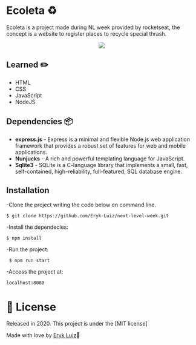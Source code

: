 # Ecoleta :recycle:

Ecoleta is a project made during NL week provided by rocketseat, the concept is a website to register places to recycle special thrash.

<p align="center"><img src="https://s7.gifyu.com/images/ezgif-2-dbb47e70d9f3.gif"/></p>

## Learned :pencil2:

+ HTML
+ CSS
+ JavaScript
+ NodeJS

## Dependencies :package:

+ **express.js** - Express is a minimal and flexible Node.js web application framework that provides a robust set of features for web and mobile applications.
+ **Nunjucks** - A rich and powerful templating language for JavaScript.
+ **Sqlite3** - SQLite is a C-language library that implements a small, fast, self-contained, high-reliability, full-featured, SQL database engine.

## Installation

-Clone the project writing the code below on command line.

`
$ git clone https://github.com/Eryk-Luiz/next-level-week.git
`

-Install the dependecies:

`
$ npm install
`

-Run the project:

` $ npm run start`


-Access the project at:

`
localhost:8080
`

# :closed_book: License

Released in 2020.
This project is under the [MIT license]

Made with love by [Eryk Luiz](https://github.com/Eryk-Luiz)🚀
